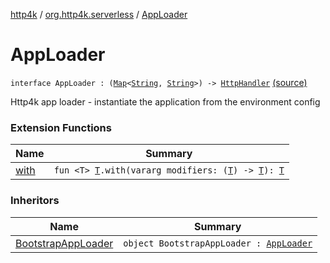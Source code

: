 [http4k](../index.md) / [org.http4k.serverless](index.md) / [AppLoader](./-app-loader.md)

# AppLoader

`interface AppLoader : (`[`Map`](https://kotlinlang.org/api/latest/jvm/stdlib/kotlin.collections/-map/index.html)`<`[`String`](https://kotlinlang.org/api/latest/jvm/stdlib/kotlin/-string/index.html)`, `[`String`](https://kotlinlang.org/api/latest/jvm/stdlib/kotlin/-string/index.html)`>) -> `[`HttpHandler`](../org.http4k.core/-http-handler.md) [(source)](https://github.com/http4k/http4k/blob/master/http4k-serverless-lambda/src/main/kotlin/org/http4k/serverless/AppLoader.kt#L8)

Http4k app loader - instantiate the application from the environment config

### Extension Functions

| Name | Summary |
|---|---|
| [with](../org.http4k.core/with.md) | `fun <T> `[`T`](../org.http4k.core/with.md#T)`.with(vararg modifiers: (`[`T`](../org.http4k.core/with.md#T)`) -> `[`T`](../org.http4k.core/with.md#T)`): `[`T`](../org.http4k.core/with.md#T) |

### Inheritors

| Name | Summary |
|---|---|
| [BootstrapAppLoader](-bootstrap-app-loader/index.md) | `object BootstrapAppLoader : `[`AppLoader`](./-app-loader.md) |
